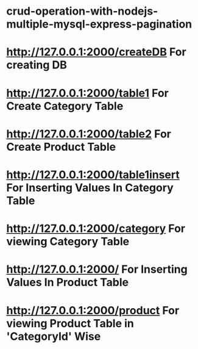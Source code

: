 # crud-operation-with-nodejs-multiple-mysql-express-pagination
# http://127.0.0.1:2000/createDB For creating DB
# http://127.0.0.1:2000/table1 For Create Category Table 
# http://127.0.0.1:2000/table2 For Create Product Table 
# http://127.0.0.1:2000/table1insert For Inserting Values In Category Table
# http://127.0.0.1:2000/category For viewing Category Table
# http://127.0.0.1:2000/ For Inserting Values In Product Table
# http://127.0.0.1:2000/product For viewing Product Table in 'CategoryId' Wise
